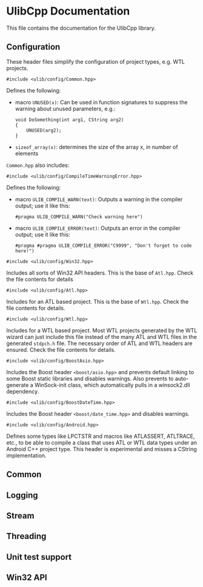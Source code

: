 # UlibCpp Documentation

This file contains the documentation for the UlibCpp library.

## Configuration

These header files simplify the configuration of project types, e.g. WTL
projects.

`#include <ulib/config/Common.hpp>`

Defines the following:

- macro `UNUSED(x)`: Can be used in function signatures to suppress the
  warning about unused parameters, e.g.:

      void DoSomething(int arg1, CString arg2)
      {
          UNUSED(arg2);
      }

- `sizeof_array(x)`: determines the size of the array x, in number of elements

`Common.hpp` also includes:

`#include <ulib/config/CompileTimeWarningError.hpp>`

Defines the following:

- macro `ULIB_COMPILE_WARN(text)`: Outputs a warning in the compiler output;
  use it like this:

      #pragma ULIB_COMPILE_WARN("Check warning here")

- macro `ULIB_COMPILE_ERROR(text)`: Outputs an error in the compiler output;
  use it like this:

      #pragma #pragma ULIB_COMPILE_ERROR("C9999", "Don't forget to code here!")

`#include <ulib/config/Win32.hpp>`

Includes all sorts of Win32 API headers. This is the base of `Atl.hpp`. Check
the file contents for details

`#include <ulib/config/Atl.hpp>`

Includes for an ATL based project. This is the base of `Wtl.hpp`. Check the
file contents for details.

`#include <ulib/config/Wtl.hpp>`

Includes for a WTL based project. Most WTL projects generated by the WTL
wizard can just include this file instead of the many ATL and WTL files in the
generated `stdpch.h` file. The necessary order of ATL and WTL headers are
ensured. Check the file contents for details.

`#include <ulib/config/BoostAsio.hpp>`

Includes the Boost header `<boost/asio.hpp>` and prevents default linking to
some Boost static libraries and disables warnings. Also prevents to
auto-generate a WinSock-init class, which automatically pulls in a winsock2.dll
dependency.

`#include <ulib/config/BoostDateTime.hpp>`

Includes the Boost header `<boost/date_time.hpp>` and disables warnings.

`#include <ulib/config/Android.hpp>`

Defines some types like LPCTSTR and macros like ATLASSERT, ATLTRACE, etc., to
be able to compile a class that uses ATL or WTL data types under an Android
C++ project type. This header is experimental and misses a CString
implementation.

## Common

## Logging

## Stream

## Threading

## Unit test support

## Win32 API
